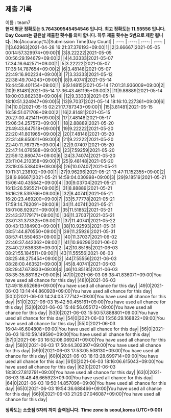 


  
## 제출 기록  
이름 : team7  
**현재 평균 정확도는 5.764309545454546 입니다. 최고 정확도는 11.55556 입니다.**  
**Day Count는 같은날 제출한 횟수를 의미 합니다. 하루 제출 횟수는 5번으로 제한 됩니다.**
|No|Accuracy(%)|Submission Time|Day Count|
| :---: | :---: | :---: | :---: |
|1|3.62963|2021-04-28 16:21:37.376193+09:00|1|
|2|3.66667|2021-05-05 00:14:57.329974+09:00|1|
|3|8.22222|2021-05-05 00:56:29.194679+09:00|2|
|4|4.33333|2021-05-07 17:34:16.642571+09:00|1|
|5|3.22222|2021-05-07 17:35:14.787654+09:00|2|
|6|3.48148|2021-05-07 22:49:16.902234+09:00|3|
|7|3.33333|2021-05-12 22:38:49.704243+09:00|1|
|8|9.40741|2021-05-14 16:44:58.401154+09:00|1|
|9|9.14815|2021-05-14 17:01:31.936009+09:00|2|
|10|9.81481|2021-05-14 17:36:43.461195+09:00|3|
|11|9.88889|2021-05-14 18:00:03.862338+09:00|4|
|12|9.33333|2021-05-14 18:10:51.324947+09:00|5|
|13|9.7037|2021-05-14 18:16:10.227361+09:00|6|
|14|10.0|2021-05-15 02:21:17.787343+09:00|1|
|15|3.81481|2021-05-15 16:58:51.071708+09:00|2|
|16|2.81481|2021-05-15 20:27:00.421411+09:00|3|
|17|7.48148|2021-05-17 15:06:34.257573+09:00|1|
|18|2.88889|2021-05-20 21:49:43.647518+09:00|1|
|19|9.22222|2021-05-20 22:20:41.801965+09:00|2|
|20|7.48148|2021-05-20 22:31:48.650011+09:00|3|
|21|9.22222|2021-05-20 22:40:11.767375+09:00|4|
|22|9.07407|2021-05-20 22:47:14.076588+09:00|5|
|23|7.59259|2021-05-20 22:59:12.880474+09:00|6|
|24|3.74074|2021-05-20 23:11:04.210358+09:00|7|
|25|9.48148|2021-05-20 23:19:05.538409+09:00|8|
|26|10.07407|2021-05-21 10:11:31.238102+09:00|1|
|27|9.96296|2021-05-21 13:47:11.152355+09:00|2|
|28|9.66667|2021-05-21 14:59:04.030998+09:00|3|
|29|9.18519|2021-05-21 15:06:40.435842+09:00|4|
|30|9.03704|2021-05-21 16:13:26.595521+09:00|5|
|31|8.88889|2021-05-21 16:16:28.539766+09:00|6|
|32|8.40741|2021-05-21 16:20:23.469200+09:00|7|
|33|5.77778|2021-05-21 17:59:14.782091+09:00|8|
|34|11.40741|2021-05-21 18:01:08.929211+09:00|9|
|35|11.51852|2021-05-21 22:43:37.179171+09:00|10|
|36|11.37037|2021-05-21 23:01:31.373325+09:00|11|
|37|11.40741|2021-05-22 00:43:13.184903+09:00|1|
|38|10.92593|2021-05-31 08:51:44.870550+09:00|1|
|39|11.25926|2021-05-31 08:57:41.550463+09:00|2|
|40|11.37037|2021-06-02 22:46:37.442362+09:00|1|
|41|10.96296|2021-06-02 23:40:27.636339+09:00|2|
|42|10.85185|2021-06-03 08:21:55.184511+09:00|1|
|43|11.55556|2021-06-03 08:25:48.275454+09:00|2|
|44|7.55556|2021-06-03 08:28:00.463521+09:00|3|
|45|8.40741|2021-06-03 08:29:47.673833+09:00|4|
|46|10.85185|2021-06-03 08:35:35.881182+09:00|5|
|47|0|2021-06-03 08:38:41.836071+09:00|You have used all chance for this day|
|48|0|2021-06-03 12:49:18.652686+09:00|You have used all chance for this day|
|49|0|2021-06-03 13:14:44.860928+09:00|You have used all chance for this day|
|50|0|2021-06-03 14:24:03.777142+09:00|You have used all chance for this day|
|51|0|2021-06-03 15:42:50.455161+09:00|You have used all chance for this day|
|52|0|2021-06-03 15:46:56.055172+09:00|You have used all chance for this day|
|53|0|2021-06-03 15:50:57.888801+09:00|You have used all chance for this day|
|54|0|2021-06-03 15:56:29.168822+09:00|You have used all chance for this day|
|55|0|2021-06-03 16:04:46.604808+09:00|You have used all chance for this day|
|56|0|2021-06-03 16:10:59.149590+09:00|You have used all chance for this day|
|57|0|2021-06-03 16:52:08.069241+09:00|You have used all chance for this day|
|58|0|2021-06-03 17:50:44.302397+09:00|You have used all chance for this day|
|59|0|2021-06-03 17:53:05.508130+09:00|You have used all chance for this day|
|60|0|2021-06-03 18:13:28.699714+09:00|You have used all chance for this day|
|61|0|2021-06-03 18:16:06.615043+09:00|You have used all chance for this day|
|62|0|2021-06-03 18:30:27.812791+09:00|You have used all chance for this day|
|63|0|2021-06-03 18:48:46.665923+09:00|You have used all chance for this day|
|64|0|2021-06-03 19:50:14.857096+09:00|You have used all chance for this day|
|65|0|2021-06-03 19:54:36.688466+09:00|You have used all chance for this day|
|66|0|2021-06-03 21:29:27.046087+09:00|You have used all chance for this day|


**정확도는 소숫점 5자리 까지 출력됩니다.**
**Time zone is seoul,korea (UTC+9:00)**
